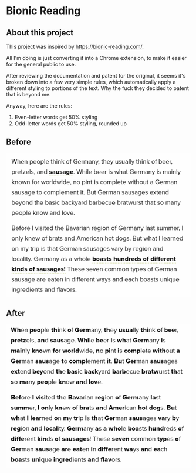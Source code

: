 # Bionic Reading

## About this project

This project was inspired by https://bionic-reading.com/.

All I'm doing is just converting it into a Chrome extension, to make it easier for the general public to use.

After reviewing the documentation and patent for the original, it seems it's broken down into a few very simple rules, which automatically apply a different styling to portions of the text.
Why the fuck they decided to patent that is beyond me.

Anyway, here are the rules:

1. Even-letter words get 50% styling
2. Odd-letter words get 50% styling, rounded up

## Before
![Before](./before.PNG)

## After
![After](./after.PNG)
